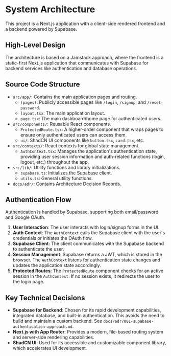 # System Architecture

This project is a Next.js application with a client-side rendered frontend and a backend powered by Supabase.

## High-Level Design
The architecture is based on a Jamstack approach, where the frontend is a static-first Next.js application that communicates with Supabase for backend services like authentication and database operations.

## Source Code Structure

- `src/app/`: Contains the main application pages and routing.
  - `(pages)`: Publicly accessible pages like `/login`, `/signup`, and `/reset-password`.
  - `layout.tsx`: The main application layout.
  - `page.tsx`: The main dashboard/home page for authenticated users.
- `src/components/`: Reusable React components.
  - `ProtectedRoute.tsx`: A higher-order component that wraps pages to ensure only authenticated users can access them.
  - `ui/`: ShadCN UI components like `button.tsx`, `card.tsx`, etc.
- `src/contexts/`: React contexts for global state management.
  - `AuthContext.tsx`: Manages the application's authentication state, providing user session information and auth-related functions (login, logout, etc.) throughout the app.
- `src/lib/`: Utility functions and library initializations.
  - `supabase.ts`: Initializes the Supabase client.
  - `utils.ts`: General utility functions.
- `docs/adr/`: Contains Architecture Decision Records.

## Authentication Flow
Authentication is handled by Supabase, supporting both email/password and Google OAuth.

1.  **User Interaction**: The user interacts with login/signup forms in the UI.
2.  **Auth Context**: The `AuthContext` calls the Supabase client with the user's credentials or initiates the OAuth flow.
3.  **Supabase Client**: The client communicates with the Supabase backend to authenticate the user.
4.  **Session Management**: Supabase returns a JWT, which is stored in the browser. The `AuthContext` listens for authentication state changes and updates the application state accordingly.
5.  **Protected Routes**: The `ProtectedRoute` component checks for an active session in the `AuthContext`. If no session exists, it redirects the user to the login page.

## Key Technical Decisions
- **Supabase for Backend**: Chosen for its rapid development capabilities, integrated database, and built-in authentication. This avoids the need to build and maintain a custom backend. See `docs/adr/001-supabase-authentication-approach.md`.
- **Next.js with App Router**: Provides a modern, file-based routing system and server-side rendering capabilities.
- **ShadCN UI**: Used for its accessible and customizable component library, which accelerates UI development.